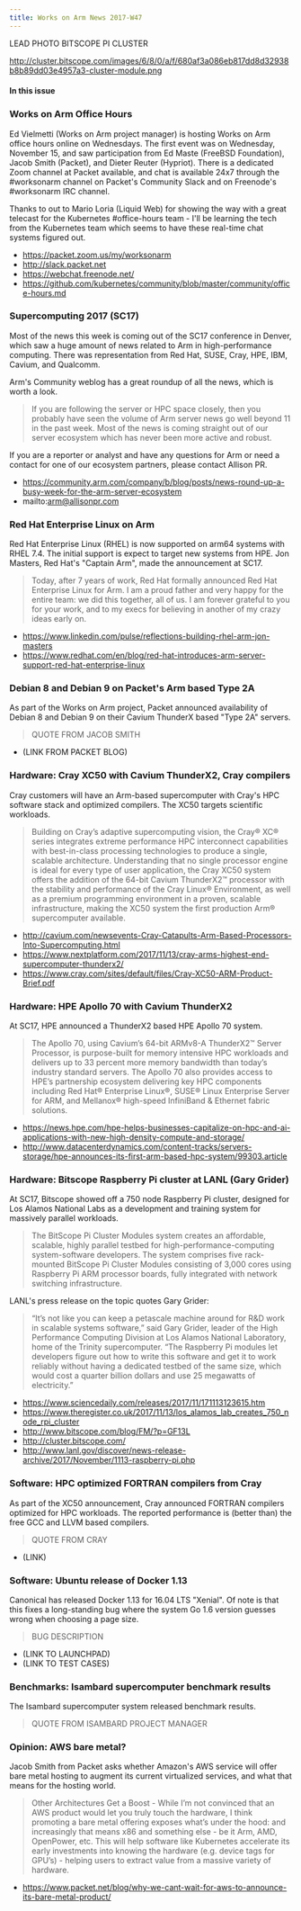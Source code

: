 ```yaml
---
title: Works on Arm News 2017-W47
---
```

LEAD PHOTO BITSCOPE PI CLUSTER

http://cluster.bitscope.com/images/6/8/0/a/f/680af3a086eb817dd8d32938b8b89dd03e4957a3-cluster-module.png

#### In this issue

### Works on Arm Office Hours

Ed Vielmetti (Works on Arm project manager) is hosting
Works on Arm office hours online on Wednesdays. The first
event was on Wednesday, November 15, and saw participation
from Ed Maste (FreeBSD Foundation), Jacob Smith (Packet),
and Dieter Reuter (Hypriot). There is a dedicated Zoom
channel at Packet available, and chat is available 24x7
through the #worksonarm channel on Packet's Community Slack
and on Freenode's #worksonarm IRC channel.

Thanks to out to Mario Loria (Liquid Web) for showing the
way with a great telecast for the Kubernetes #office-hours
team - I'll be learning the tech from the Kubernetes team
which seems to have these real-time chat systems figured out.

* https://packet.zoom.us/my/worksonarm
* http://slack.packet.net
* https://webchat.freenode.net/
* https://github.com/kubernetes/community/blob/master/community/office-hours.md

### Supercomputing 2017 (SC17)

Most of the news this week is coming out of the SC17 conference
in Denver, which saw a huge amount of news related to Arm in 
high-performance computing. There was representation from
Red Hat, SUSE, Cray, HPE, IBM, Cavium, and Qualcomm.

Arm's Community weblog has a great roundup of all the news, which
is worth a look.

> If you are following the server or HPC space closely, then you
probably have seen the volume of Arm server news go well beyond 11
in the past week. Most of the news is coming straight out of our
server ecosystem which has never been more active and robust.

If you are a reporter or analyst and have any questions for Arm or
need a contact for one of our ecosystem partners, please contact
Allison PR.

* https://community.arm.com/company/b/blog/posts/news-round-up-a-busy-week-for-the-arm-server-ecosystem
* mailto:arm@allisonpr.com

### Red Hat Enterprise Linux on Arm

Red Hat Enterprise Linux (RHEL) is now supported on arm64 systems
with RHEL 7.4.  The initial support is expect to target new systems
from HPE.  Jon Masters, Red Hat's "Captain Arm", made the
announcement at SC17.

> Today, after 7 years of work, Red Hat formally announced Red Hat
Enterprise Linux for Arm. I am a proud father and very happy for
the entire team: we did this together, all of us. I am forever
grateful to you for your work, and to my execs for believing in
another of my crazy ideas early on.

* https://www.linkedin.com/pulse/reflections-building-rhel-arm-jon-masters
* https://www.redhat.com/en/blog/red-hat-introduces-arm-server-support-red-hat-enterprise-linux

### Debian 8 and Debian 9 on Packet's Arm based Type 2A

As part of the Works on Arm project, Packet announced
availability of Debian 8 and Debian 9 on their Cavium
ThunderX based "Type 2A" servers.

> QUOTE FROM JACOB SMITH

* (LINK FROM PACKET BLOG)


### Hardware: Cray XC50 with Cavium ThunderX2, Cray compilers

Cray customers will have an Arm-based supercomputer with
Cray's HPC software stack and optimized compilers.
The XC50 targets scientific workloads.

> Building on Cray’s adaptive supercomputing vision, the Cray® XC®
series integrates extreme performance HPC interconnect capabilities
with best-in-class processing technologies to produce a single,
scalable architecture. Understanding that no single processor engine
is ideal for every type of user application, the Cray XC50 system
offers the addition of the 64-bit Cavium ThunderX2™ processor with
the stability and performance of the Cray Linux® Environment, as
well as a premium programming environment in a proven, scalable
infrastructure, making the XC50 system the first production Arm®
supercomputer available.

* http://cavium.com/newsevents-Cray-Catapults-Arm-Based-Processors-Into-Supercomputing.html
* https://www.nextplatform.com/2017/11/13/cray-arms-highest-end-supercomputer-thunderx2/
* https://www.cray.com/sites/default/files/Cray-XC50-ARM-Product-Brief.pdf

### Hardware: HPE Apollo 70 with Cavium ThunderX2

At SC17, HPE announced a ThunderX2 based HPE Apollo 70 system.

> The Apollo 70, using Cavium’s 64-bit ARMv8-A ThunderX2™ Server
Processor, is purpose-built for memory intensive HPC workloads and
delivers up to 33 percent more memory bandwidth than today’s industry
standard servers. The Apollo 70 also provides access to HPE’s
partnership ecosystem delivering key HPC components including Red
Hat® Enterprise Linux®, SUSE® Linux Enterprise Server for ARM, and
Mellanox® high-speed InfiniBand & Ethernet fabric solutions.

* https://news.hpe.com/hpe-helps-businesses-capitalize-on-hpc-and-ai-applications-with-new-high-density-compute-and-storage/
* http://www.datacenterdynamics.com/content-tracks/servers-storage/hpe-announces-its-first-arm-based-hpc-system/99303.article

### Hardware: Bitscope Raspberry Pi cluster at LANL (Gary Grider)

At SC17, Bitscope showed off a 750 node Raspberry Pi cluster,
designed for Los Alamos National Labs as a development and training
system for massively parallel workloads.

> The BitScope Pi Cluster Modules system creates an affordable, scalable, highly parallel testbed for high-performance-computing system-software developers. The system comprises five rack-mounted BitScope Pi Cluster Modules consisting of 3,000 cores using Raspberry Pi ARM processor boards, fully integrated with network switching infrastructure.

LANL's press release on the topic quotes Gary Grider:

> “It’s not like you can keep a petascale machine around for R&D work in scalable systems software,” said Gary Grider, leader of the High Performance Computing Division at Los Alamos National Laboratory, home of the Trinity supercomputer. “The Raspberry Pi modules let developers figure out how to write this software and get it to work reliably without having a dedicated testbed of the same size, which would cost a quarter billion dollars and use 25 megawatts of electricity.”  

* https://www.sciencedaily.com/releases/2017/11/171113123615.htm
* https://www.theregister.co.uk/2017/11/13/los_alamos_lab_creates_750_node_rpi_cluster
* http://www.bitscope.com/blog/FM/?p=GF13L
* http://cluster.bitscope.com/
* http://www.lanl.gov/discover/news-release-archive/2017/November/1113-raspberry-pi.php

### Software: HPC optimized FORTRAN compilers from Cray

As part of the XC50 announcement, Cray announced FORTRAN compilers
optimized for HPC workloads. The reported performance is (better than)
the free GCC and LLVM based compilers.

> QUOTE FROM CRAY

* (LINK)

### Software: Ubuntu release of Docker 1.13

Canonical has released Docker 1.13 for 16.04 LTS "Xenial". Of note
is that this fixes a long-standing bug where the system
Go 1.6 version guesses wrong when choosing a page size. 

> BUG DESCRIPTION

* (LINK TO LAUNCHPAD)
* (LINK TO TEST CASES)

### Benchmarks: Isambard supercomputer benchmark results

The Isambard supercomputer system released benchmark results.

> QUOTE FROM ISAMBARD PROJECT MANAGER

### Opinion: AWS bare metal?

Jacob Smith from Packet asks whether Amazon's AWS service
will offer bare metal hosting to augment its current virtualized
services, and what that means for the hosting world.

> Other Architectures Get a Boost - While I’m not convinced that
an AWS product would let you truly touch the hardware, I think
promoting a bare metal offering exposes what’s under the hood: and
increasingly that means x86 and something else - be it Arm, AMD,
OpenPower, etc.   This will help software like Kubernetes accelerate
its early investments into knowing the hardware (e.g. device tags
for GPU’s) - helping users to extract value from a massive variety
of hardware.

* https://www.packet.net/blog/why-we-cant-wait-for-aws-to-announce-its-bare-metal-product/
